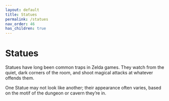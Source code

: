 ```yaml
---
layout: default
title: Statues
permalink: /statues
nav_order: 46
has_children: true
---
```


# Statues

Statues have long been common traps in Zelda games. They watch from the quiet, dark corners of the room, and shoot magical attacks at whatever offends them.

One Statue may not look like another; their appearance often varies, based on the motif of the dungeon or cavern they’re in.
